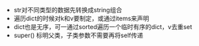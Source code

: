 - str对不同类型的数据先转换成string组合
- 遍历dict的时候对k和v要制定，或通过items来声明
- dict也是无序，可一通过sorted遍历一个临时有序的dict，v去重set
- super() 标明父类，子类参数不需要再将self传递

